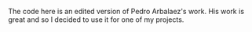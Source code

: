 The code here is an edited version of Pedro Arbalaez's work. His work is great and so I decided to use it for one 
of my projects.

